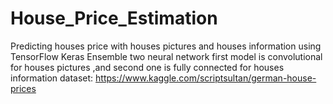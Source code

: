 # House_Price_Estimation
Predicting houses price with houses pictures and houses information using TensorFlow Keras Ensemble two neural network first model is convolutional for houses pictures ,and second one is fully connected for houses information dataset: https://www.kaggle.com/scriptsultan/german-house-prices
